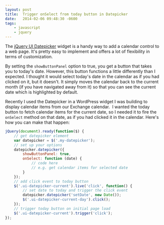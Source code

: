 ```yaml
---
layout: post
title:  Trigger onSelect from today button in Datepicker
date:   2014-02-06 09:48:30 -0600
tags:
    - javascript
    - jquery
---
```


The <a href="http://jqueryui.com/datepicker" target="_blank">jQuery UI Datepicker</a> widget is a handy way to add a calendar control to a web page. It's pretty easy to implement and offers a lot of flexibility in terms of customization.

By setting the `showButtonPanel` option to true, you get a button that takes you to today's date. However, this button functions a little differently than I expected. I thought it would select today's date in the calendar as if you had clicked on it, but it doesn't. It simply moves the calendar back to the current month (if you have navigated away from it) so that you can see the current date which is highlighted by default.

Recently I used the Datepicker in a WordPress widget I was building to display calendar items from our Exchange calendar.  I wanted the today button to fetch calendar items for the current date, so I needed it to fire the `onSelect` method on that date, as if you had clicked it in the calendar. Here's how you can make that happen:

```javascript
jQuery(document).ready(function($) {
    // get datepicker element
    var datepicker = $('.my-datepicker');
    // set up your options
    datepicker.datepicker({
        showButtonPanel: true,
        onSelect: function (date) {
            // code here
            // e.g. get calendar items for selected date
        }
    });
    // add click event to today button
    $('.ui-datepicker-current').live('click', function() {
        // set date to today and trigger the click event
        datepicker.datepicker('setDate', new Date());
        $('.ui-datepicker-current-day').click();
    });
    // trigger today button on initial page load
    $('.ui-datepicker-current').trigger('click');
});
```
